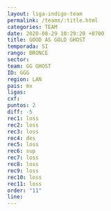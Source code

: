 ```yaml
---
layout: liga-indigo-team
permalink: /teams/:title.html
categories: TEAM
date: 2020-08-29 10:29:20 +0700
title: GOOD AS GOLD GHOST
temporada: SI
rango: BRONCE
sector: 
team: GG GHOST
ID: GGG
region: LAN
pais: mx
ligas: 
cxf: 
puntos: 2
diff: -5
rec1: loss
rec2: loss
rec3: loss
rec4: des
rec5: loss
rec6: sup
rec7: loss
rec8: loss
rec9: loss
rec10: loss
rec11: loss
order: "11"
line:
---
```

